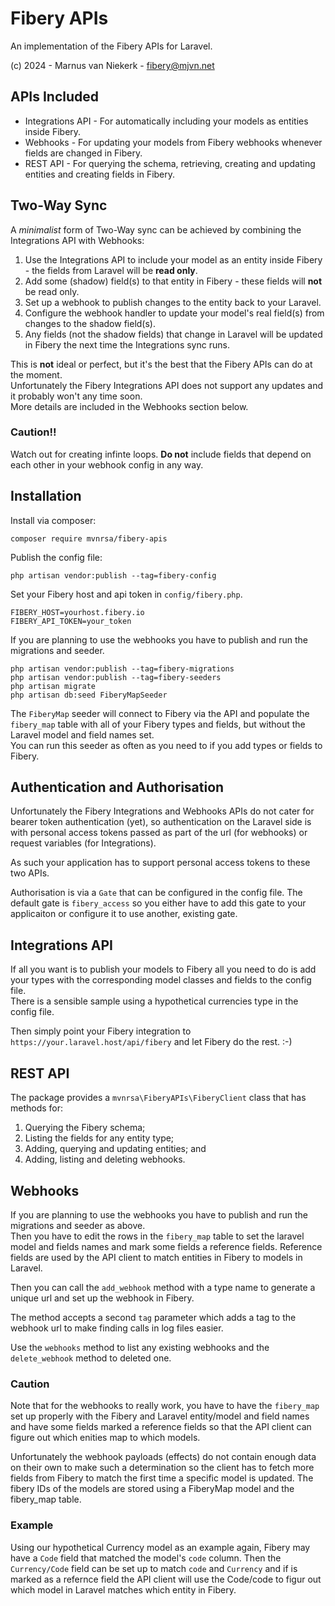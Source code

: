 # Fibery APIs

An implementation of the Fibery APIs for Laravel.

(c) 2024 - Marnus van Niekerk - fibery@mjvn.net

## APIs Included

- Integrations API - For automatically including your models as entities inside Fibery.
- Webhooks - For updating your models from Fibery webhooks whenever fields are changed in Fibery.
- REST API - For querying the schema, retrieving, creating and updating entities and creating fields in Fibery.

## Two-Way Sync

A *minimalist* form of Two-Way sync can be achieved by combining the Integrations API with Webhooks:

1. Use the Integrations API to include your model as an entity inside Fibery - the fields from Laravel will be **read only**.
2. Add some (shadow) field(s) to that entity in Fibery - these fields will **not** be read only.
3. Set up a webhook to publish changes to the entity back to your Laravel.
4. Configure the webhook handler to update your model's real field(s) from changes to the shadow field(s).
5. Any fields (not the shadow fields) that change in Laravel will be updated in Fibery the next time the
Integrations sync runs.

This is **not** ideal or perfect, but it's the best that the Fibery APIs can do at the moment.  
Unfortunately the Fibery Integrations API does not support any updates and it probably won't any time soon.  
More details are included in the Webhooks section below.

### Caution!!

Watch out for creating infinte loops.  **Do not** include fields that depend on each other in your webhook config in any way.

## Installation

Install via composer:

```
composer require mvnrsa/fibery-apis
```

Publish the config file:
```
php artisan vendor:publish --tag=fibery-config
```

Set your Fibery host and api token in `config/fibery.php`.
```
FIBERY_HOST=yourhost.fibery.io
FIBERY_API_TOKEN=your_token
```

If you are planning to use the webhooks you have to publish and run the migrations and seeder.
```
php artisan vendor:publish --tag=fibery-migrations
php artisan vendor:publish --tag=fibery-seeders
php artisan migrate
php artisan db:seed FiberyMapSeeder
```

The `FiberyMap` seeder will connect to Fibery via the API and populate the `fibery_map` table with all of your
Fibery types and fields, but without the Laravel model and field names set.  
You can run this seeder as often as you need to if you add types or fields to Fibery.

## Authentication and Authorisation

Unfortunately the Fibery Integrations and Webhooks APIs do not cater for bearer token authentication (yet),
so authentication on the Laravel side is with personal access tokens passed as part of the url (for webhooks)
or request variables (for Integrations).

As such your application has to support personal access tokens to these two APIs.

Authorisation is via a `Gate` that can be configured in the config file.  The default gate is  `fibery_access`
so you either have to add this gate to your applicaiton or configure it to use another, existing gate.

## Integrations API

If all you want is to publish your models to Fibery all you need to do is add your types with the corresponding
model classes and fields to the config file.  
There is a sensible sample using a hypothetical currencies type in the config file.

Then simply point your Fibery integration to `https://your.laravel.host/api/fibery` and let Fibery do the rest. :-)

## REST API

The package provides a `mvnrsa\FiberyAPIs\FiberyClient` class that has methods for:

1. Querying the Fibery schema;
2. Listing the fields for any entity type;
3. Adding, querying and updating entities; and
4. Adding, listing and deleting webhooks.

## Webhooks

If you are planning to use the webhooks you have to publish and run the migrations and seeder as above.   
Then you have to edit the rows in the `fibery_map` table to set the laravel model and fields names
and mark some fields a reference fields.  Reference fields are used by the API client to match entities
in Fibery to models in Laravel.

Then you can call the `add_webhook` method with a type name to generate a unique url and set up the webhook
in Fibery.

The method accepts a second `tag` parameter which adds a tag to the webhook url to make finding calls in log files
easier.

Use the `webhooks` method to list any existing webhooks and the `delete_webhook` method to deleted one.

### Caution

Note that for the webhooks to really work, you have to have the `fibery_map` set up properly with the
Fibery and Laravel entity/model and field names and have some fields marked a reference fields so that
the API client can figure out which enities map to which models.

Unfortunately the webhook payloads (effects) do not contain enough data on their own to make such a determination
so the client has to fetch more fields from Fibery to match the first time a specific model is updated.
The fibery IDs of the models are stored using a FiberyMap model and the fibery_map table.

### Example

Using our hypothetical Currency model as an example again, Fibery may have a `Code` field that matched the model's
`code` column.  Then the `Currency/Code` field can be set up to match `code` and `Currency` and if is marked as
a refernce field the API client will use the Code/code to figur out which model in Laravel matches which entity
in Fibery.
